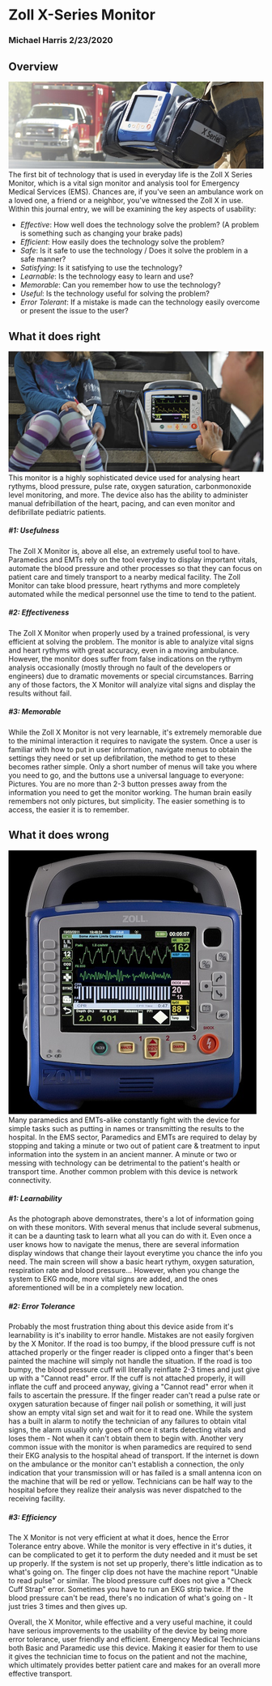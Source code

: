  # Zoll X-Series Monitor
 ### Michael Harris 2/23/2020
 
 
 ## Overview
 ![Zoll X Monitor](https://github.com/UsabilityEngineering/uxportfolio-rhapidfyre/blob/master/assets/zoll_x.jpg)
  The first bit of technology that is used in everyday life is the Zoll X Series Monitor, which is a vital sign monitor and analysis tool for Emergency Medical Services (EMS). Chances are, if you've seen an ambulance work on a loved one, a friend or a neighbor, you've witnessed the Zoll X in use. Within this journal entry, we will be examining the key aspects of usability:
  - *Effective*: How well does the technology solve the problem? (A problem is something such as changing your brake pads)
  - *Efficient*: How easily does the technology solve the problem?
  - *Safe*: Is it safe to use the technology / Does it solve the problem in a safe manner?
  - *Satisfying*: Is it satisfying to use the technology?
  - *Learnable*: Is the technology easy to learn and use?
  - *Memorable*: Can you remember how to use the technology?
  - *Useful*: Is the technology useful for solving the problem?
  - *Error Tolerant*: If a mistake is made can the technology easily overcome or present the issue to the user?
 
 ## What it does right
 ![Pediatric Patient](https://github.com/UsabilityEngineering/uxportfolio-rhapidfyre/blob/master/assets/pediatric.jpg)
  This monitor is a highly sophisticated device used for analysing heart rythyms, blood pressure, pulse rate, oxygen saturation, carbonmonoxide level monitoring, and more. The device also has the ability to administer manual defribillation of the heart, pacing, and can even monitor and defibrillate pediatric patients.
  
  ##### #1: Usefulness
  The Zoll X Monitor is, above all else, an extremely useful tool to have. Paramedics and EMTs rely on the tool everyday to display important vitals, automate the blood pressure and other processes so that they can focus on patient care and timely transport to a nearby medical facility. The Zoll Monitor can take blood pressure, heart rythyms and more completely automated while the medical personnel use the time to tend to the patient.
  
  ##### #2: Effectiveness
  The Zoll X Monitor when properly used by a trained professional, is very efficient at solving the problem. The monitor is able to analyize vital signs and heart rythyms with great accuracy, even in a moving ambulance. However, the monitor does suffer from false indications on the rythym analysis occasionally (mostly through no fault of the developers or engineers) due to dramatic movements or special circumstances. Barring any of those factors, the X Monitor will analyize vital signs and display the results without fail.
  
  ##### #3: Memorable
  While the Zoll X Monitor is not very learnable, it's extremely memorable due to the minimal interaction it requires to navigate the system. Once a user is familiar with how to put in user information, navigate menus to obtain the settings they need or set up defibrilation, the method to get to these becomes rather simple. Only a short number of menus will take you where you need to go, and the buttons use a universal language to everyone: Pictures. You are no more than 2-3 button presses away from the information you need to get the monitor working. The human brain easily remembers not only pictures, but simplicity. The easier something is to access, the easier it is to remember.
  
  ## What it does wrong
 ![Not User Friendly](https://github.com/UsabilityEngineering/uxportfolio-rhapidfyre/blob/master/assets/complicated.jpg)
  Many paramedics and EMTs-alike constantly fight with the device for simple tasks such as putting in names or transmitting the results to the hospital. In the EMS sector, Paramedics and EMTs are required to delay by stopping and taking a minute or two out of patient care & treatment to input information into the system in an ancient manner. A minute or two or messing with technology can be detrimental to the patient's health or transport time. Another common problem with this device is network connectivity.
  
  ##### #1: Learnability
  As the photograph above demonstrates, there's a lot of information going on with these monitors. With several menus that include several submenus, it can be a daunting task to learn what all you can do with it. Even once a user knows how to navigate the menus, there are several information display windows that change their layout everytime you chance the info you need. The main screen will show a basic heart rythym, oxygen saturation, respiration rate and blood pressure... However, when you change the system to EKG mode, more vital signs are added, and the ones aforementioned will be in a completely new location.
  
  ##### #2: Error Tolerance
  Probably the most frustration thing about this device aside from it's learnability is it's inability to error handle. Mistakes are not easily forgiven by the X Monitor. If the road is too bumpy, if the blood pressure cuff is not attached properly or the finger reader is clipped onto a finger that's been painted the machine will simply not handle the situation. If the road is too bumpy, the blood pressure cuff will literally reinflate 2-3 times and just give up with a "Cannot read" error. If the cuff is not attached properly, it will inflate the cuff and proceed anyway, giving a "Cannot read" error when it fails to ascertain the pressure. If the finger reader can't read a pulse rate or oxygen saturation because of finger nail polish or something, it will just show an empty vital sign set and wait for it to read one. While the system has a built in alarm to notify the technician of any failures to obtain vital signs, the alarm usually only goes off once it starts detecting vitals and loses them - Not when it can't obtain them to begin with.
  Another very common issue with the monitor is when paramedics are required to send their EKG analysis to the hospital ahead of transport. If the internet is down on the ambulance or the monitor can't establish a connection, the only indication that your transmission will or has failed is a small antenna icon on the machine that will be red or yellow. Technicians can be half way to the hospital before they realize their analysis was never dispatched to the receiving facility.
  
  ##### #3: Efficiency
  The X Monitor is not very efficient at what it does, hence the Error Tolerance entry above. While the monitor is very effective in it's duties, it can be complicated to get it to perform the duty needed and it must be set up properly. If the system is not set up properly, there's little indication as to what's going on. The finger clip does not have the machine report "Unable to read pulse" or similar. The blood pressure cuff does not give a "Check Cuff Strap" error. Sometimes you have to run an EKG strip twice. If the blood pressure can't be read, there's no indication of what's going on - It just tries 3 times and then gives up.
  
  Overall, the X Monitor, while effective and a very useful machine, it could have serious improvements to the usability of the device by being more error tolerance, user friendly and efficient. Emergency Medical Technicians both Basic and Paramedic use this device. Making it easier for them to use it gives the technician time to focus on the patient and not the machine, which ultimately provides better patient care and makes for an overall more effective transport.
  

